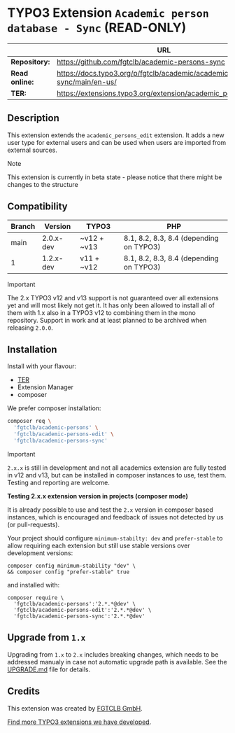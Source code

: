 # TYPO3 Extension `Academic person database - Sync` (READ-ONLY)

|                  | URL                                                                        |
|------------------|----------------------------------------------------------------------------|
| **Repository:**  | https://github.com/fgtclb/academic-persons-sync                            |
| **Read online:** | https://docs.typo3.org/p/fgtclb/academic/academic-persons-sync/main/en-us/ |
| **TER:**         | https://extensions.typo3.org/extension/academic_persons_sync/              |

## Description

This extension extends the `academic_persons_edit` extension.
It adds a new user type for external users and can be used when users are imported from external sources.

> [!NOTE]
> This extension is currently in beta state - please notice that there might be changes to the structure

## Compatibility

| Branch | Version   | TYPO3       | PHP                                     |
|--------|-----------|-------------|-----------------------------------------|
| main   | 2.0.x-dev | ~v12 + ~v13 | 8.1, 8.2, 8.3, 8.4 (depending on TYPO3) |
| 1      | 1.2.x-dev | v11 + ~v12  | 8.1, 8.2, 8.3, 8.4 (depending on TYPO3) |

> [!IMPORTANT]
> The 2.x TYPO3 v12 and v13 support is not guaranteed over all extensions
> yet and will most likely not get it. It has only been allowed to install
> all of them with 1.x also in a TYPO3 v12 to combining them in the mono
> repository.
> Support in work and at least planned to be archived when releasing `2.0.0`.

## Installation

Install with your flavour:

* [TER](https://extensions.typo3.org/extension/academic_persons_sync/)
* Extension Manager
* composer

We prefer composer installation:
```bash
composer req \
  'fgtclb/academic-persons' \
  'fgtclb/academic-persons-edit' \
  'fgtclb/academic-persons-sync'
```

> [!IMPORTANT]
> `2.x.x` is still in development and not all academics extension are fully tested in v12 and v13,
> but can be installed in composer instances to use, test them. Testing and reporting are welcome.

**Testing 2.x.x extension version in projects (composer mode)**

It is already possible to use and test the `2.x` version in composer based instances,
which is encouraged and feedback of issues not detected by us (or pull-requests).

Your project should configure `minimum-stabilty: dev` and `prefer-stable` to allow
requiring each extension but still use stable versions over development versions:

```shell
composer config minimum-stability "dev" \
&& composer config "prefer-stable" true
```

and installed with:

```shell
composer require \
  'fgtclb/academic-persons':'2.*.*@dev' \
  'fgtclb/academic-persons-edit':'2.*.*@dev' \
  'fgtclb/academic-persons-sync':'2.*.*@dev'
```

## Upgrade from `1.x`

Upgrading from `1.x` to `2.x` includes breaking changes, which needs to be
addressed manualy in case not automatic upgrade path is available. See the
[UPGRADE.md](./UPGRADE.md) file for details.

## Credits

This extension was created by [FGTCLB GmbH](https://www.fgtclb.com/).

[Find more TYPO3 extensions we have developed](https://github.com/fgtclb/).
